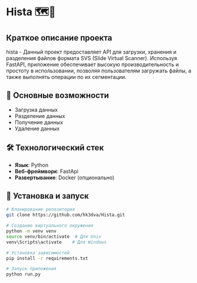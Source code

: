 # Hista 🗺️🤖

## Краткое описание проекта

hista - Данный проект предоставляет API для загрузки, хранения и разделения файлов формата SVS (Slide Virtual Scanner). Используя FastAPI, приложение обеспечивает высокую производительность и простоту в использовании, позволяя пользователям загружать файлы, а также выполнять операции по их сегментации.

## 🚀 Основные возможности

- Загрузка данных
- Разделение данных
- Получение данных
- Удаление данных

## 🛠️ Технологический стек

- **Язык**: Python
- **Веб-фреймворк**: FastApi
- **Развертывание**: Docker (опционально)

## 🔧 Установка и запуск

```bash
# Клонирование репозитория
git clone https://github.com/hk3dva/Hista.git

# Создание виртуального окружения
python -m venv venv
source venv/bin/activate  # Для Unix
venv\Scripts\activate    # Для Windows

# Установка зависимостей
pip install -r requirements.txt

# Запуск приложения
python run.py

